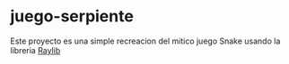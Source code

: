 # juego-serpiente

Este proyecto es una simple recreacion del mitico juego Snake usando la libreria [Raylib](https://www.raylib.com/)